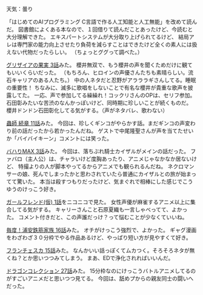 天気：曇り

「はじめてのAIプログラミング C言語で作る人工知能と人工無能」を改めて読んだ。
図書館によくある本なので、１回借りて読んだことあったけど、今読むと大分理解できた。
エキスパートシステムが大分取り上げられてるけど、
結局アレは専門家の能力向上させたり負荷を減らすことはできたけど全くの素人には扱えない代物だったらしい。
（ちょっとググって調べた。）

[グリザイアの果実 3話](http://www.nicovideo.jp/watch/1413536621)みた。
櫻井無双で、もう櫻井の声を聞くためだけに観てもいいくらいだった。
（もちろん、ヒロインの声優さんたちも素晴らしい。流石キャリアのある人たち。）
中の人ネタだと忍野がアラララギさんしてる。睡眠の重要性！
ちなみに、滅多に歌唱をしないことで有名な櫻井が貴重な歌声を披露してた。
一応、声で参加してる繰繰れ！コックリさんのOPは、セリフ参加。
石田彰みたいな苦渋のなんかっぽいけど、同時期に珍しいことが続くものだ。
櫻井ドンドン石田彰化してる気がする。（声がネタバレ、歌わない）

[蟲師 続章 11話](http://www.nicovideo.jp/watch/1413524903)みた。
今回は、珍しくギンコがやらかす話。まだギンコの声変わり前の話だったから若かったんだね。
ゲストで中尾隆聖さんが声を当てたせいか「バイバイキーン」コメントには笑った。

[バハりMAX 3話](http://www.nicovideo.jp/watch/1413525557)みた。
今回は、落ちぶれ騎士カイザルがメインの話だった。
ファバロ（主人公）は、チャラいけど度胸あったり、アニメじゃなかなか居ないけど、
特撮よりの人が脚本やってるからアニメでも観られるんだね。
ネクロマンサーの娘、死んでしまったかと思わされていたら普通にカイザルとの旅が始まってて驚いた。
本当は殺すつもりだったけど、気まぐれで相棒にした感じでこうゆうのけっこう好き。

[ガールフレンド(仮) 1話](http://www.nicovideo.jp/watch/1413516141)をニコニコで見た。
女性声優が麻雀するアニメ以上に集合してる気がする。
キャリーさんこと石原夏織も一言しゃべってて、よかった。
コメント付きだと、この声誰だっけ？って悩むことが少なくていいね。

[毎度！浦安鉄筋家族 16話](http://www.nicovideo.jp/watch/1413346086)みた。
オチがけっこう強烈で、よかった。
ギャグ漫画をわざわざ３０分枠でやる作品あるけど、やっぱり短い方が見やすくて好き。

[フランチェスカ 15話](http://www.nicovideo.jp/watch/1413345851)みた。
なんかいい話っぽくてムカつく。そろそろネタが無くね？とか思いつつみてしまう。
まあ、EDで浄化されればいいんだ。

[ドラゴンコレクション 27話](http://www.nicovideo.jp/watch/1413347417)みた。
15分枠なのにけっこうバトルアニメしてるのがすごいアニメだと思いつつ見てる。
今回は、舐めプからの親友同士の闘いへだった。
